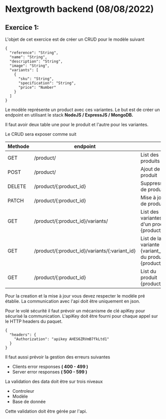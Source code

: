 # Nextgrowth backend (08/08/2022)


## Exercice 1:

L'objet de cet exercice est de créer un CRUD pour le modèle suivant

```
{
  "reference": "String",
  "name": "String",
  "description": "String",
  "image": "String",
  "variants": [
    {
      "sku": "String",
      "specification": "String",
      "price": "Number"
    }
  ]
}
```

Le modèle représente un product avec ces variantes. Le but est de créer un endpoint en utilisant le stack **NodeJS / ExpressJS / MongoDB.** 

Il faut avoir deux table une pour le produit et l'autre pour les variantes.

Le CRUD sera exposer comme suit 

| Methode | endpoint | &nbsp;   |
| ------- | -------- | -------- |
| GET	| /product/ |	List des produits |
| POST	| /product/	| Ajout de produit    |
| DELETE| /product/{:product_id} |	Suppression de produit |
| PATCH	| /product/{:product_id} |	Mise à jour de produit |
| GET	| /product/{:product_id}/variants/ |	List des variantes d'un produit {product_id} |
| GET	|/product/{:product_id}/variants/{:variant_id} |	List de la variante {variant_id} du produit {product_id} |
| GET	|/product/{:product_id} |	List du produit {product_id} |

Pour la creation et la mise à jour vous devez respecter le modèle pré établie. La communication avec l'api doit être uniquement en json.

Pour le volé sécurité il faut prévoir un mécanisme de clé apiKey pour sécurisé la communication. L'apiKey doit être fourni pour chaque appel sur le HTTP headers du paquet.

``` 
{
  "headers": {
    "Authorization": "apikey AHES6ZRVmB7fkLtd1"
  }
}
```

Il faut aussi prévoir la gestion des erreurs suivantes 
- Clients error responses **( 400 - 499 )**
- Server error responses **( 500 - 599 )**


La validation des data doit être sur trois niveaux
- Controleur
- Modèle
- Base de donnée


Cette validation doit être gérée par l'api.

